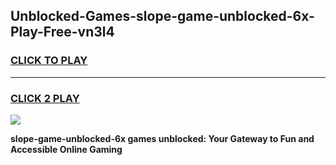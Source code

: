 
## Unblocked-Games-slope-game-unblocked-6x-Play-Free-vn3l4
<h3>
<a href="https://premium76.site?title=slope-game-unblocked-6x&ref=19M">CLICK TO PLAY</a></h3>
<hr>

<h3>
<a href="https://premium76.site?title=slope-game-unblocked-6x&ref=19M">CLICK 2 PLAY</a>
  
</h3>

<a href="https://premium76.site?title=slope-game-unblocked-6x&ref=19M"><img src="https://clearcache.store/games.png"></a>


**slope-game-unblocked-6x games unblocked: Your Gateway to Fun and Accessible Online Gaming**

